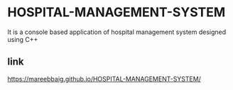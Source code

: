 # HOSPITAL-MANAGEMENT-SYSTEM
It is a console based application of hospital management system designed using C++ 

## link 
https://mareebbaig.github.io/HOSPITAL-MANAGEMENT-SYSTEM/
